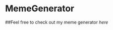 # MemeGenerator

##Feel free to check out my meme generator <i href="https://krqply.github.io/MemeGenerator/" target="_blank">here</a>

